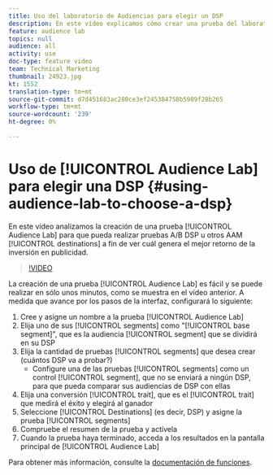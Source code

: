 ```yaml
---
title: Uso del laboratorio de Audiencias para elegir un DSP
description: En este vídeo explicamos cómo crear una prueba del laboratorio de Audiencia para que pueda realizar pruebas A/B DSP u otros destinos AAM para ver cuál genera el mejor retorno de inversión en publicidad.
feature: audience lab
topics: null
audience: all
activity: use
doc-type: feature video
team: Technical Marketing
thumbnail: 24923.jpg
kt: 1552
translation-type: tm+mt
source-git-commit: d7d451683ac280ce3ef245384758b5989f28b265
workflow-type: tm+mt
source-wordcount: '239'
ht-degree: 0%

---
```



# Uso de [!UICONTROL Audience Lab] para elegir una DSP {#using-audience-lab-to-choose-a-dsp}

En este vídeo analizamos la creación de una prueba [!UICONTROL Audience Lab] para que pueda realizar pruebas A/B DSP u otros AAM [!UICONTROL destinations] a fin de ver cuál genera el mejor retorno de la inversión en publicidad.

>[!VIDEO](https://video.tv.adobe.com/v/24923/?quality=12)

La creación de una prueba [!UICONTROL Audience Lab] es fácil y se puede realizar en sólo unos minutos, como se muestra en el vídeo anterior. A medida que avance por los pasos de la interfaz, configurará lo siguiente:

1. Cree y asigne un nombre a la prueba [!UICONTROL Audience Lab]
1. Elija uno de sus [!UICONTROL segments] como &quot;[!UICONTROL base segment]&quot;, que es la audiencia [!UICONTROL segment] que se dividirá en su DSP
1. Elija la cantidad de pruebas [!UICONTROL segments] que desea crear (cuántos DSP va a probar?)
   * Configure una de las pruebas [!UICONTROL segments] como un control [!UICONTROL segment], que no se enviará a ningún DSP, para que pueda comparar sus audiencias de DSP con ellas
1. Elija una conversión [!UICONTROL trait], que es el [!UICONTROL trait] que medirá el éxito y elegirá al ganador
1. Seleccione [!UICONTROL Destinations] (es decir, DSP) y asigne la prueba [!UICONTROL segments]
1. Compruebe el resumen de la prueba y actívela
1. Cuando la prueba haya terminado, acceda a los resultados en la pantalla principal de [!UICONTROL Audience Lab]

Para obtener más información, consulte la [documentación de funciones](https://marketing.adobe.com/resources/help/en_US/aam/audience-lab.html).